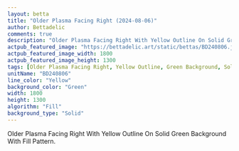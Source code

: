 ```yaml
---
layout: betta
title: "Older Plasma Facing Right (2024-08-06)"
author: Bettadelic
comments: true
description: "Older Plasma Facing Right With Yellow Outline On Solid Green Background With Fill Pattern."
actpub_featured_image: "https://bettadelic.art/static/bettas/BD240806.jpg"
actpub_featured_image_width: 1800
actpub_featured_image_height: 1300
tags: [Older Plasma Facing Right, Yellow Outline, Green Background, Solid Background Pattern, Fill Pattern, August 2024]
unitName: "BD240806"
line_color: "Yellow"
background_color: "Green"
width: 1800
height: 1300
algorithm: "Fill"
background_type: "Solid"
---
```


Older Plasma Facing Right With Yellow Outline On Solid Green Background With Fill Pattern.
